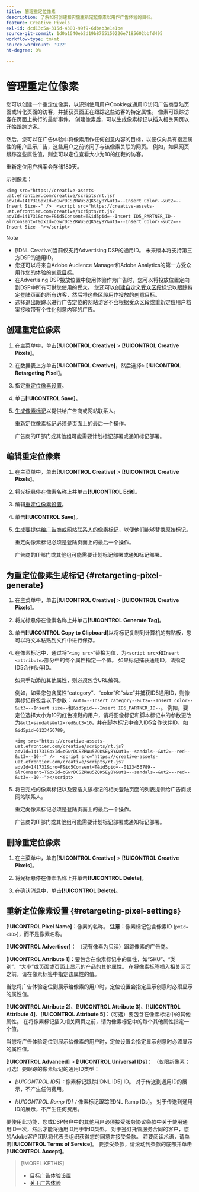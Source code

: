 ```yaml
---
title: 管理重定位像素
description: 了解如何创建和实施重新定位像素以用作广告体验的目标。
feature: Creative Pixels
exl-id: dcd13c5a-315d-4380-99f9-6dbab3e1e1be
source-git-commit: 1d0a1640eb2d19b8765150226e7185602bbfd495
workflow-type: tm+mt
source-wordcount: '922'
ht-degree: 0%

---
```


# 管理重定位像素

<!-- Note to self: These aren't segments -- we don't create a pool of users. -->

您可以创建一个重定位像素，以识别使用用户Cookie或通用ID访问广告商登陆页面或转化页面的访客，并捕获页面正在跟踪这些访客的特定属性。 像素可跟踪访客在页面上执行的最新事件。 创建像素后，可以生成像素标记以插入相关网页以开始跟踪访客。<!-- Note to self: surfer id=cookie or universal ID -->

然后，您可以在广告体验中将像素用作任何创意内容的目标，以便仅向具有指定属性的用户显示广告，这些用户之前访问了与该像素关联的网页。 例如，如果网页跟踪这些属性值，则您可以定位查看大小为10的红鞋的访客。<!-- better example? Make sure they match attribute examples below -->

重新定位用户档案会存储180天。

示例像素：

```
<img src="https://creative-assets-uat.efrontier.com/creative/scripts/rt.js?advId=141731&pxId=oGwrDCSZRWu5ZQKSEy8Y&ut1=--Insert Color--&ut2=--Insert Size--" />  <script src="https://creative-assets-uat.efrontier.com/creative/scripts/rt.js?advId=141731&cro=F&id5Consent=T&id5pid=--Insert ID5_PARTNER_ID--&lrConsent=T&pxId=oGwrDCSZRWu5ZQKSEy8Y&ut1=--Insert Color--&ut2=--Insert Size--"></script>
```

>[!NOTE]
>
> * [!DNL Creative]当前仅支持Advertising DSP的通用ID。 未来版本将支持第三方DSP的通用ID。<!-- Clarify this and reword as needed  -->
>* 您还可以将来自Adobe Audience Manager和Adobe Analytics的第一方受众用作您的体验的[创意目标](/help/creative/experiences/experience-settings-targeting.md)。
>* 在Advertising DSP投放位置中使用体验作为广告时，您可以将投放位置定向到DSP中所有可供您使用的受众。 您还可以[创建自定义受众区段标记](/help/dsp/audiences/custom-segment-create.md)以跟踪特定登陆页面的所有访客，然后将这些区段用作投放的创意目标。
>* 选择退出跟踪以进行广告定位的网站访客不会根据受众区段或重新定位用户档案接收带有个性化创意内容的广告。

## 创建重定位像素

1. 在主菜单中，单击&#x200B;**[!UICONTROL Creative]** > **[!UICONTROL Creative Pixels]**。

1. 在数据表上方单击&#x200B;**[!UICONTROL Creative]**，然后选择> **[!UICONTROL Retargeting Pixel]**。

1. 指定[重定位像素设置](#retargeting-pixel-settings)。

1. 单击&#x200B;**[!UICONTROL Save]**。

1. [生成像素标记](#retargeting-pixel-generate)以提供给广告商或网站联系人。

   重新定位像素标记必须是页面上的最后一个操作。<!-- verify here and below -->

   广告商的IT部门或其他组可能需要计划标记部署或通知标记部署。

## 编辑重定位像素

1. 在主菜单中，单击&#x200B;**[!UICONTROL Creative]** > **[!UICONTROL Creative Pixels]**。

1. 将光标悬停在像素名称上并单击&#x200B;**[!UICONTROL Edit]**。

1. 编辑[重定位像素设置](#retargeting-pixel-settings)。

1. 单击&#x200B;**[!UICONTROL Save]**。

1. [生成要提供给广告商或网站联系人的像素标记](#retargeting-pixel-generate)，以便他们能够替换原始标记。

   重定向像素标记必须是登陆页面上的最后一个操作。

   广告商的IT部门或其他组可能需要计划标记部署或通知标记部署。

## 为重定位像素生成标记 {#retargeting-pixel-generate}

1. 在主菜单中，单击&#x200B;**[!UICONTROL Creative]** > **[!UICONTROL Creative Pixels]**。

1. 将光标悬停在像素名称上并单击&#x200B;**[!UICONTROL Generate Tag]**。

1. 单击&#x200B;**[!UICONTROL Copy to Clipboard]**&#x200B;以将标记复制到计算机的剪贴板，您可以将文本粘贴到文件中进行保存。

1. 在像素标记中，通过将“`<img src>`”替换为值，为`<script src>`和`Insert <attribute>`部分中的每个属性指定一个值。 如果标记捕获通用ID，请指定ID5合作伙伴ID。

   如果手动添加其他属性，则必须包含URL编码。

   例如，如果您包含属性“category”、“color”和“size”并捕获ID5通用ID，则像素标记将包含以下参数： `&ut1=--Insert category--&ut2=--Insert color--&ut3=--Insert size--`和`&id5pid=--Insert ID5_PARTNER_ID--`。 例如，要定位选择大小为10的红色凉鞋的用户，请将图像标记和脚本标记中的参数更改为`&ut1=sandals&ut2=red&ut3=10`，并在脚本标记中输入ID5合作伙伴ID，如`&id5pid=0123456789`。

   `<img src="https://creative-assets-uat.efrontier.com/creative/scripts/rt.js?advId=141731&pxId=oGwrDCSZRWu5ZQKSEy8Y&ut1=--sandals--&ut2=--red--&ut3=--10--" />  <script src="https://creative-assets-uat.efrontier.com/creative/scripts/rt.js?advId=141731&cro=F&id5Consent=T&id5pid=--0123456789--&lrConsent=T&pxId=oGwrDCSZRWu5ZQKSEy8Y&ut1=--sandals--&ut2=--red--&ut3=--10--"></script>`

1. 将已完成的像素标记以及要插入该标记的相关登陆页面的列表提供给广告商或网站联系人。

   重定向像素标记必须是登陆页面上的最后一个操作。

   广告商的IT部门或其他组可能需要计划标记部署或通知标记部署。

## 删除重定位像素

1. 在主菜单中，单击&#x200B;**[!UICONTROL Creative]** > **[!UICONTROL Creative Pixels]**。

1. 将光标悬停在像素名称上并单击&#x200B;**[!UICONTROL Delete]**。

1. 在确认消息中，单击&#x200B;**[!UICONTROL Delete]**。

## 重新定位像素设置 {#retargeting-pixel-settings}

**[!UICONTROL Pixel Name]：**&#x200B;像素的名称。 **注意：**&#x200B;像素标记包含像素ID (`pxId=<ID>`)，而不是像素名称。

**[!UICONTROL Advertiser]：** （现有像素为只读）跟踪像素的广告商。

**[!UICONTROL Attribute 1]：**&#x200B;要包含在像素标记中的属性，如“SKU”、“类别”、“大小”或页面或页面上显示的产品的其他属性。 在将像素标签插入相关网页之前，请在像素标签中指定该属性的值。

当您将广告体验定位到展示给像素的用户时，定位设置会指定显示创意时必须显示的属性值。

**[!UICONTROL Attribute 2]**、**[!UICONTROL Attribute 3]**、**[!UICONTROL Attribute 4]**、**[!UICONTROL Attribute 5]：**（可选）要包含在像素标记中的其他属性。 在将像素标记插入相关网页之前，请为像素标记中的每个其他属性指定一个值。

当您将广告体验定位到展示给像素的用户时，定位设置会指定显示创意时必须显示的属性值。

**[!UICONTROL Advanced]** > **[!UICONTROL Universal IDs]：** （仅限新像素；可选）要跟踪的像素标记的通用ID类型：

* *[!UICONTROL ID5]：*&#x200B;像素标记跟踪[!DNL ID5] ID。 对于传送到通用ID的展示，不产生任何费用。

* *[!UICONTROL Ramp ID]：*&#x200B;像素标记跟踪[!DNL Ramp IDs]。 对于传送到通用ID的展示，不产生任何费用。

要使用此功能，您或DSP帐户中的其他用户必须接受服务协议条款中关于使用通用ID一次，然后才能将通用ID用于新ID类型。 对于签订托管服务合同的客户，您的Adobe客户团队将代表贵组织获得您的同意并接受条款。 若要阅读术语，请单击&#x200B;**[!UICONTROL Terms of Service]**。 要接受条款，请滚动到条款的底部并单击&#x200B;**[!UICONTROL Accept]**。

>[!MORELIKETHIS]
>
>* [目标广告体验设置](/help/creative/experiences/experience-settings-targeting.md)
>* [关于广告体验](/help/creative/experiences/experience-about.md)
